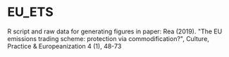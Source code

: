 # EU_ETS
R script and raw data for generating figures in paper: Rea (2019). "The EU emissions trading scheme: protection via commodification?", Culture, Practice & Europeanization 4 (1), 48-73

